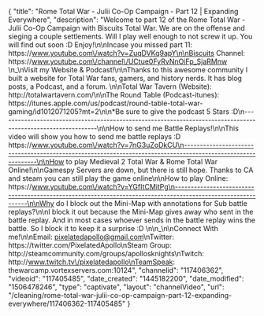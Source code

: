 {
    "title": "Rome Total War - Julii Co-Op Campaign - Part 12 | Expanding Everywhere",
    "description": "Welcome to part 12 of the Rome Total War - Julii Co-Op Campaign with Biscuits Total War. We are on the offense and sieging a couple  settlements.  Will I play well enough to not screw it up.  You will find out soon :D Enjoy!\n\nIncase you missed part 11: https:\/\/www.youtube.com\/watch?v=ZuqDVKq9apY\n\nBiscuits Channel: https:\/\/www.youtube.com\/channel\/UCtue0FyRvNnOiFp_SjaRMnw \n_\nVisit my Website & Podcast!\n\nThanks to this awesome community I built a website for Total War fans, gamers, and history nerds.  It has blog posts, a Podcast, and a forum.  \n\nTotal War Tavern (Website): http:\/\/totalwartavern.com\/\n\nThe Round Table (Podcast-itunes): https:\/\/itunes.apple.com\/us\/podcast\/round-table-total-war-gaming\/id1012071205?mt=2\n\n*Be sure to give the podcast 5 Stars :D\n-------------------------------------------------------------------------------------------------------------\n\nHow to send me Battle Replays!\n\nThis video will show you how to send me battle replays :D https:\/\/www.youtube.com\/watch?v=7nG3uZoDkCU\n-------------------------------------------------------------------------------------------------------------\n\nHow to play Medieval 2 Total War & Rome Total War Online!\n\nGamespy Servers are down, but there is still hope.  Thanks to CA and steam you can still play the game online\n\nHow to play Online: https:\/\/www.youtube.com\/watch?v=YGfItCMitPg\n-------------------------------------------------------------------------------------------------------------\n\nWhy do I block out the Mini-Map with annotations for Sub battle replays?\n\nI block it out because the Mini-Map gives away who sent in the battle replay.  And in most cases whoever sends in the battle replay wins the battle.  So I block it to keep it a surprise :D  \n\n_\n\nConnect With me!\n\nEmail: pixelatedapollo@gmail.com\nTwitter: https:\/\/twitter.com\/PixelatedApollo\nSteam Group:  http:\/\/steamcommunity.com\/groups\/apollosknights\nTwitch: http:\/\/www.twitch.tv\/pixelatedapollo\nTeamSpeak: thewarcamp.vortexservers.com:10124",
    "channelid": "117406362",
    "videoid": "117405485",
    "date_created": "1445182200",
    "date_modified": "1506478246",
    "type": "captivate",
    "layout": "channelVideo",
    "url": "\/cleaning\/rome-total-war-julii-co-op-campaign-part-12-expanding-everywhere\/117406362-117405485"
}
